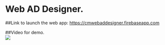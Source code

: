 # Web AD Designer.

##Link to launch the web app: <a href="https://cmwebaddesigner.firebaseapp.com">https://cmwebaddesigner.firebaseapp.com</a>

##Video for demo. <br/>
<a href="https://youtu.be/rzTtNR6qgmg" target="_blank">
        <img src="./public/images/demo_for_web_ad_designer.gif">
</a>
